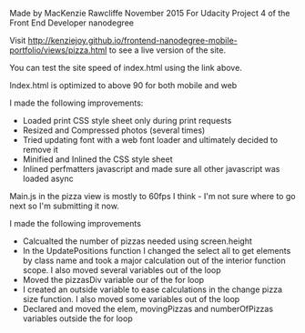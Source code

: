 Made by MacKenzie Rawcliffe
November 2015
For Udacity Project 4 of the Front End Developer nanodegree

Visit http://kenziejoy.github.io/frontend-nanodegree-mobile-portfolio/views/pizza.html to see a live version of the site.

You can test the site speed of index.html using the link above.

Index.html is optimized to above 90 for both mobile and web

I made the following improvements:

* Loaded print CSS style sheet only during print requests
* Resized and Compressed photos (several times)
* Tried updating font with a web font loader and ultimately decided to remove it
* Minified and Inlined the CSS style sheet
* Inlined perfmatters javascript and made sure all other javascript was loaded async

Main.js in the pizza view is mostly to 60fps I think - I'm not sure where to go next so I'm submitting it now.

I made the following improvements

* Calcualted the number of pizzas needed using screen.height
* In the UpdatePositions function I changed the select all to get elements by class name and took a major calculation out of the interior function scope. I also moved several variables out of the loop
* Moved the pizzasDiv variable our of the for loop
* I created an outside variable to ease calculations in the change pizza size function. I also moved some variables out of the loop
* Declared and moved the elem, movingPizzas and numberOfPizzas variables outside the for loop
